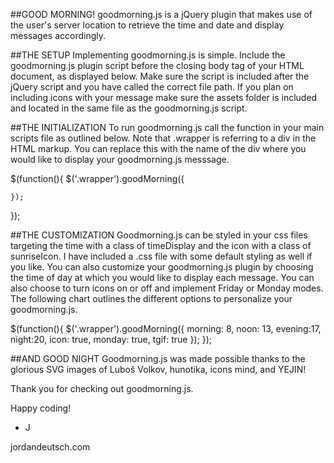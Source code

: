 
##GOOD MORNING!
goodmorning.js is a jQuery plugin that makes use of the user's server location to retrieve the time and date and display messages accordingly.

##THE SETUP
Implementing goodmorning.js is simple. Include the goodmorning.js plugin script before the closing body tag of your HTML document, as displayed below. Make sure the script is included after the jQuery script and you have called the correct file path. If you plan on including icons with your message make sure the assets folder is included and located in the same file as the goodmorning.js script.

<script src="https://ajax.googleapis.com/ajax/libs/jquery/1.10.2/jquery.min.js"></script> 
<script src="goodMorning.js"></script> 
</body>

##THE INITIALIZATION
To run goodmorning.js call the function in your main scripts file as outlined below. Note that .wrapper is referring to a div in the HTML markup. You can replace this with the name of the div where you would like to display your goodmorning.js messsage.

$(function(){
	$('.wrapper').goodMorning({

	});
});
				
##THE CUSTOMIZATION
Goodmorning.js can be styled in your css files targeting the time with a class of timeDisplay and the icon with a class of sunriseIcon. I have included a .css file with some default styling as well if you like. You can also customize your goodmorning.js plugin by choosing the time of day at which you would like to display each message. You can also choose to turn icons on or off and implement Friday or Monday modes. The following chart outlines the different options to personalize your goodmorning.js.


$(function(){
	$('.wrapper').goodMorning({
		morning: 8,
		noon: 13,
		evening:17,
		night:20,
		icon: true,
		monday: true,
		tgif: true
	});
});
				
##AND GOOD NIGHT
Goodmorning.js was made possible thanks to the glorious SVG images of Luboš Volkov, hunotika, icons mind, and YEJIN!

Thank you for checking out goodmorning.js.

Happy coding!

- J

jordandeutsch.com
